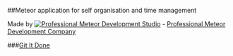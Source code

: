 ##Meteor application for self organisation and time management

Made by [![Professional Meteor Development Studio](http://s30.postimg.org/jfno1g71p/jss_xs.png)](https://jssolutionsdev.com) - [Professional Meteor Development Company](https://jssolutionsdev.com)

###[Git It Done](http://gid.jssolutionsdev.com/)
